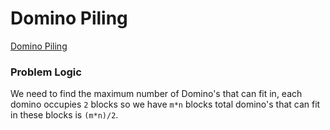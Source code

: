 # Domino Piling
[Domino Piling](https://codeforces.com/problemset/problem/50/A)

### Problem Logic
We need to find the maximum number of Domino's that can fit in, each domino occupies `2` blocks so we have `m*n` blocks total domino's that can fit in these blocks is `(m*n)/2`.